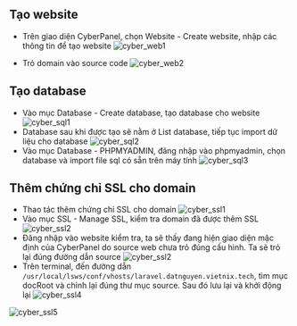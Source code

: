 ## Tạo website
- Trên giao diện CyberPanel, chọn Website - Create website, nhập các thông tin để tạo website
![cyber_web1](/image/cyber_web1)

- Trỏ domain vào source code
![cyber_web2](/image/cyber_web2)
## Tạo database
- Vào mục Database - Create database, tạo database cho website
![cyber_sql1](/image/cyber_sql1)
- Database sau khi được tạo sẽ nằm ở List database, tiếp tục import dữ liệu cho database
![cyber_sql2](/image/cyber_sql2)
- Vào mục Database - PHPMYADMIN, đăng nhập vào phpmyadmin, chọn database và import file sql có sẵn trên máy tính
![cyber_sql3](/image/cyber_sql3)
## Thêm chứng chỉ SSL cho domain
- Thao tác thêm chứng chỉ SSL cho domain
![cyber_ssl1](/image/cyber_ssl1)
- Vào mục SSL - Manage SSL, kiểm tra domain đã được thêm SSL
![cyber_ssl2](/image/cyber_ssl2)
- Đăng nhập vào website kiểm tra, ta sẽ thấy đang hiện giao diện mặc định của CyberPanel do source web chưa trỏ đúng cấu hình. Ta sẽ trỏ lại đúng đường dẫn source
![cyber_ssl2](/image/cyber_ssl3)
- Trên terminal, đến đường dẫn ``/usr/local/lsws/conf/vhosts/laravel.datnguyen.vietnix.tech``, tìm mục docRoot và chỉnh lại đúng thư mục source. Sau đó lưu lại và khởi động lại 
![cyber_ssl4](/image/cyber_ssl4)

![cyber_ssl5](/image/cyber_ssl5)
